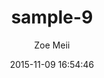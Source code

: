 ---
layout: project
title:  sample-9
date:   2015-11-09 16:54:46
author: Zoe Meii
categories:
- work
img: sample-9.jpg
subjects: sketchbook
---